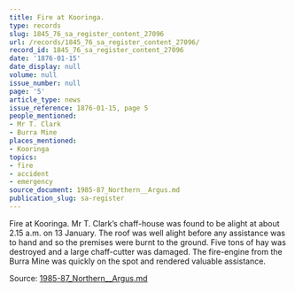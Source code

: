 ```yaml
---
title: Fire at Kooringa.
type: records
slug: 1845_76_sa_register_content_27096
url: /records/1845_76_sa_register_content_27096/
record_id: 1845_76_sa_register_content_27096
date: '1876-01-15'
date_display: null
volume: null
issue_number: null
page: '5'
article_type: news
issue_reference: 1876-01-15, page 5
people_mentioned:
- Mr T. Clark
- Burra Mine
places_mentioned:
- Kooringa
topics:
- fire
- accident
- emergency
source_document: 1985-87_Northern__Argus.md
publication_slug: sa-register
---
```


Fire at Kooringa.  Mr T. Clark’s chaff-house was found to be alight at about 2.15 a.m. on 13 January.  The roof was well alight before any assistance was to hand and so the premises were burnt to the ground.  Five tons of hay was destroyed and a large chaff-cutter was damaged.  The fire-engine from the Burra Mine was quickly on the spot and rendered valuable assistance.

Source: [1985-87_Northern__Argus.md](/downloads/markdown/1985-87_Northern__Argus.md)

